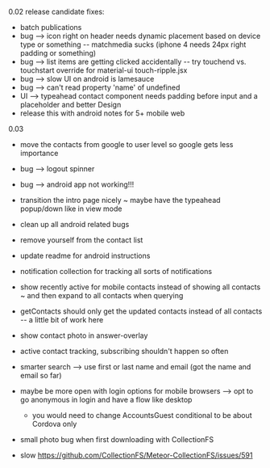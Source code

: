 0.02 release candidate fixes:
- batch publications
- bug --> icon right on header needs dynamic placement based on device type or something -- matchmedia sucks (iphone 4 needs 24px right padding or something)
- bug --> list items are getting clicked accidentally -- try touchend vs. touchstart override for material-ui touch-ripple.jsx
- bug --> slow UI on android is lamesauce
- bug --> can't read property 'name' of undefined
- UI --> typeahead contact component needs padding before input and a placeholder and better Design
- release this with android notes for 5+ mobile web

0.03
- move the contacts from google to user level so google gets less importance
- bug --> logout spinner
- bug --> android app not working!!!
- transition the intro page nicely ~ maybe have the typeahead popup/down like in view mode
- clean up all android related bugs
- remove yourself from the contact list
- update readme for android instructions
- notification collection for tracking all sorts of notifications
- show recently active for mobile contacts instead of showing all contacts ~ and then expand to all contacts when querying

- getContacts should only get the updated contacts instead of all contacts -- a little bit of work here
- show contact photo in answer-overlay
- active contact tracking, subscribing shouldn't happen so often
- smarter search --> use first or last name and email (got the name and email so far)
- maybe be more open with login options for mobile browsers --> opt to go anonymous in login and have a flow like desktop
  - you would need to change AccountsGuest conditional to be about Cordova only
- small photo bug when first downloading with CollectionFS
- slow
https://github.com/CollectionFS/Meteor-CollectionFS/issues/591
